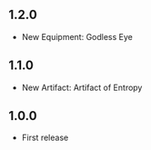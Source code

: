 ## 1.2.0
* New Equipment: Godless Eye

## 1.1.0
* New Artifact: Artifact of Entropy

## 1.0.0
* First release
